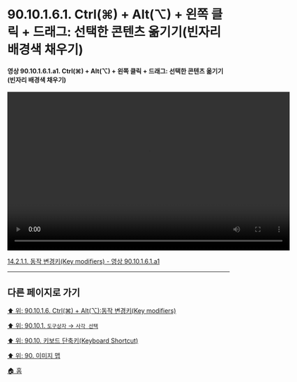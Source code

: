 # 90.10.1.6.1. Ctrl(⌘) + Alt(⌥) + 왼쪽 클릭 + 드래그: 선택한 콘텐츠 옮기기(빈자리 배경색 채우기)

<a id="90-10-01-06-01-a1"></a>

#### 영상 90.10.1.6.1.a1. Ctrl(⌘) + Alt(⌥) + 왼쪽 클릭 + 드래그: 선택한 콘텐츠 옮기기(빈자리 배경색 채우기)
<video controls="controls" width="640" height="360" src="https://github.com/wonder13662/gimp/assets/15767104/6a5f12d6-af9d-4e79-a1af-6dad5b8e1e63"></video>

[14.2.1.1. 동작 변경키(Key modifiers) - 영상 90.10.1.6.1.a1](./14-02-01-01-key_modifiers.md#90-10-01-06-01-a1)

***

## 다른 페이지로 가기

[⬆️ 위: 90.10.1.6. Ctrl(⌘) + Alt(⌥):동작 변경키(Key modifiers)](./90-10-01-06-00-key_modifier-ctrl_alt.md)

[⬆️ 위: 90.10.1. `도구상자` → `사각 선택`](./90-10-01-00-tool_box-rectangle_select.md)

[⬆️ 위: 90.10. 키보드 단축키(Keyboard Shortcut)](./90-10-00-keyboard_shortcut.md)

[⬆️ 위: 90. 이미지 맵](./90-00-image-map.md)

[🏠 홈](./00-home.md)